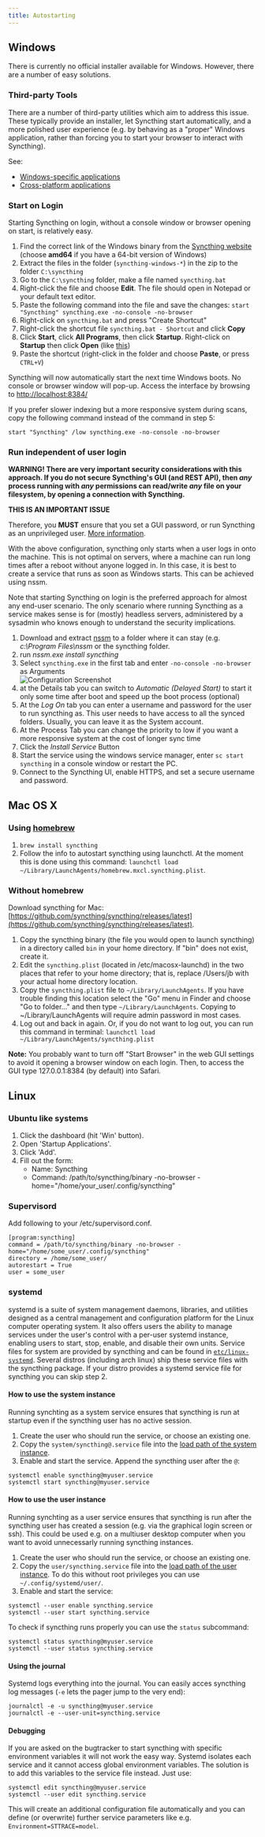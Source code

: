 ```yaml
---
title: Autostarting
---
```


## Windows

There is currently no official installer available for Windows. However, there are a number of easy solutions.

### Third-party Tools

There are a number of third-party utilities which aim to address this issue. These typically provide an installer, let Syncthing start automatically, and a more polished user experience (e.g. by behaving as a "proper" Windows application, rather than forcing you to start your browser to interact with Syncthing).

See:
 - [Windows-specific applications](https://github.com/syncthing/syncthing/wiki/Community-Contributions#windows)
 - [Cross-platform applications](https://github.com/syncthing/syncthing/wiki/Community-Contributions#cross-platform)

### Start on Login

Starting Syncthing on login, without a console window or browser opening on start, is relatively easy. 

1. Find the correct link of the Windows binary from the [Syncthing website](https://github.com/syncthing/syncthing/releases) (choose **amd64** if you have a 64-bit version of Windows)
2. Extract the files in the folder (`syncthing-windows-*`) in the zip to the folder `C:\syncthing` 
3. Go to the `C:\syncthing` folder, make a file named `syncthing.bat`  
4. Right-click the file and choose **Edit**. The file should open in Notepad or your default text editor.
5. Paste the following command into the file and save the changes:
`start "Syncthing" syncthing.exe -no-console -no-browser`
6. Right-click on `syncthing.bat` and press "Create Shortcut"
7. Right-click the shortcut file `syncthing.bat - Shortcut` and click **Copy**
8. Click **Start**, click **All Programs**, then click **Startup**. Right-click on **Startup** then click **Open** (like [this](http://i.imgur.com/cD9gAlF.png))
9. Paste the shortcut (right-click in the folder and choose **Paste**, or press `CTRL+V`)

Syncthing will now automatically start the next time Windows boots. No console or browser window will pop-up. Access the interface by browsing to [http://localhost:8384/](http://localhost:8384/)
 
If you prefer slower indexing but a more responsive system during scans, copy the following command instead of the command in step 5:

`start "Syncthing" /low syncthing.exe -no-console -no-browser`

### Run independent of user login

**WARNING! There are very important security considerations with this approach. If you do not secure Syncthing's GUI (and REST API), then *any* process running with *any* permissions can read/write *any* file on your filesystem, by opening a connection with Syncthing.**

**THIS IS AN IMPORTANT ISSUE**

Therefore, you **MUST** ensure that you set a GUI password, or run Syncthing as an unprivileged user. [More information](https://forum.syncthing.net/t/windows-autostart-service-or-start-on-login-comments-please).

With the above configuration, syncthing only starts when a user logs in onto the machine. This is not optimal on servers, where a machine can run long times after a reboot without anyone logged in.
In this case, it is best to create a service that runs as soon as Windows starts.
This can be achieved using nssm.

Note that starting Syncthing on login is the preferred approach for almost any end-user scenario. The only scenario where running Syncthing as a service makes sense is for (mostly) headless servers, administered by a sysadmin who knows enough to understand the security implications.

1. Download and extract [nssm](http://nssm.cc/download) to a folder where it can stay (e.g. _c:\Program Files\nssm_ or the syncthing folder.
2. run _nssm.exe install syncthing_
3. Select `syncthing.exe` in the first tab and enter `-no-console -no-browser` as Arguments         
![Configuration Screenshot](http://imgh.us/st1.png)
4. at the Details tab you can switch to _Automatic (Delayed Start)_ to start it only some time after boot and speed up the boot process (optional)
5. At the _Log On_ tab you can enter a username and password for the user to run syncthing as. This user needs to have access to all the synced folders. Usually, you can leave it as the System account.
6. At the Process Tab you can change the priority to low if you want a more responsive system at the cost of longer sync time
7. Click the _Install Service_ Button
8. Start the service using the windows service manager, enter `sc start syncthing` in a console window or restart the PC.
9. Connect to the Syncthing UI, enable HTTPS, and set a secure username and password.


## Mac OS X

### Using [homebrew](http://brew.sh)

1. `brew install syncthing`
2. Follow the info to autostart syncthing using launchctl. At the moment this is done using this command: `launchctl load ~/Library/LaunchAgents/homebrew.mxcl.syncthing.plist`.

### Without homebrew

Download syncthing for Mac: [https://github.com/syncthing/syncthing/releases/latest](https://github.com/syncthing/syncthing/releases/latest). 

1. Copy the syncthing binary (the file you would open to launch syncthing) in a directory called `bin` in your home directory. If "bin" does not exist, create it.   
2. Edit the `syncthing.plist` (located in /etc/macosx-launchd) in the two places that refer to your home directory; that is, replace /Users/jb with your actual home directory location.   
3. Copy the `syncthing.plist` file to `~/Library/LaunchAgents`. If you have trouble finding this location select the "Go" menu in Finder and choose "Go to folder..." and then type `~/Library/LaunchAgents`. Copying to ~/Library/LaunchAgents will require admin password in most cases.   
4. Log out and back in again. Or, if you do not want to log out, you can run this command in terminal: 
`launchctl load ~/Library/LaunchAgents/syncthing.plist`

**Note:** You probably want to turn off "Start Browser" in the web GUI settings to avoid it opening a browser window on each login. Then, to access the GUI type 127.0.0.1:8384 (by default) into Safari.

## Linux
### Ubuntu like systems

1. Click the dashboard (hit 'Win' button).
2. Open 'Startup Applications'.
3. Click 'Add'.
4. Fill out the form:
    * Name: Syncthing
    * Command: /path/to/syncthing/binary -no-browser -home="/home/your_user/.config/syncthing"

### Supervisord
Add following to your /etc/supervisord.conf.

    [program:syncthing]
    command = /path/to/syncthing/binary -no-browser -home="/home/some_user/.config/syncthing"
    directory = /home/some_user/
    autorestart = True
    user = some_user

### systemd

systemd is a suite of system management daemons, libraries, and utilities designed as a central management and configuration platform for the Linux computer operating system. It also offers users the ability to manage services under the user's control with a per-user systemd instance, enabling users to start, stop, enable, and disable their own units. Service files for system are provided by syncthing and can be found in [`etc/linux-systemd`](https://github.com/syncthing/syncthing/tree/master/etc/linux-systemd). Several distros (including arch linux) ship these service files with the syncthing package. If your distro provides a systemd service file for syncthing you can skip step 2.

#### How to use the system instance 

Running synchting as a system service ensures that syncthing is run at startup even if the syncthing user has no active session.

1. Create the user who should run the service, or choose an existing one.
2. Copy the `system/syncthing@.service` file into the [load path of the system instance](http://www.freedesktop.org/software/systemd/man/systemd.unit.html#Unit%20Load%20Path).
3. Enable and start the service. Append the syncthing user after the `@`: 

```
systemctl enable syncthing@myuser.service
systemctl start syncthing@myuser.service
```

#### How to use the user instance

Running synchting as a user service ensures that syncthing is run after the syncthing user has created a session (e.g. via the graphical login screen or ssh). This could be used e.g. on a multiuser desktop computer when you want to avoid unnecessarly running syncthing instances.

1. Create the user who should run the service, or choose an existing one.
2. Copy the `user/syncthing.service` file into the [load path of the user instance](http://www.freedesktop.org/software/systemd/man/systemd.unit.html#Unit%20Load%20Path). To do this without root privileges you can use `~/.config/systemd/user/`.
3. Enable and start the service: 

```
systemctl --user enable syncthing.service
systemctl --user start syncthing.service
```

To check if syncthing runs properly you can use the `status` subcommand: 

```
systemctl status syncthing@myuser.service
systemctl --user status syncthing.service
```

#### Using the journal

Systemd logs everything into the journal. You can easily acces syncthing log messages (`-e` lets the pager jump to the very end):

```
journalctl -e -u syncthing@myuser.service
journalctl -e --user-unit=syncthing.service
```

#### Debugging

If you are asked on the bugtracker to start syncthing with specific environment variables it will not work the easy way. Systemd isolates each service and it cannot access global environment variables. The solution is to add this variables to the service file instead. Just use:

```
systemctl edit syncthing@myuser.service  
systemctl --user edit syncthing.service
```

This will create an additional configuration file automatically and you can define (or overwrite) further service parameters like e.g. `Environment=STTRACE=model`.

